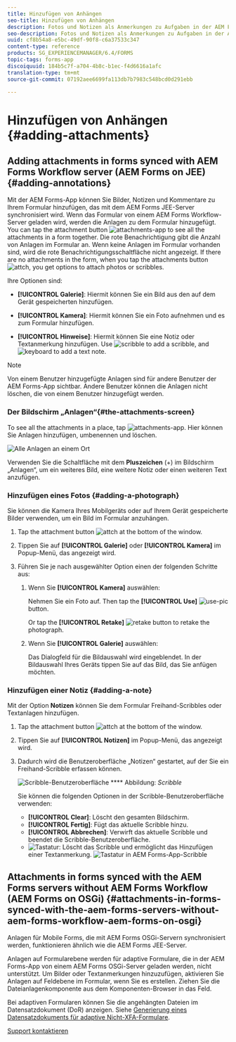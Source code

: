 ```yaml
---
title: Hinzufügen von Anhängen
seo-title: Hinzufügen von Anhängen
description: Fotos und Notizen als Anmerkungen zu Aufgaben in der AEM Forms-App hinzufügen
seo-description: Fotos und Notizen als Anmerkungen zu Aufgaben in der AEM Forms-App hinzufügen
uuid: cf8b54a8-e5bc-49df-90f8-c6a37533c347
content-type: reference
products: SG_EXPERIENCEMANAGER/6.4/FORMS
topic-tags: forms-app
discoiquuid: 184b5c7f-a704-4b8c-b1ec-f4d6616a1afc
translation-type: tm+mt
source-git-commit: 07192aee6699fa113db7b7983c548bcd0d291ebb

---
```



# Hinzufügen von Anhängen {#adding-attachments}

## Adding attachments in forms synced with AEM Forms Workflow server (AEM Forms on JEE) {#adding-annotations}

Mit der AEM Forms-App können Sie Bilder, Notizen und Kommentare zu Ihrem Formular hinzufügen, das mit dem AEM Forms JEE-Server synchronisiert wird. Wenn das Formular von einem AEM Forms Workflow-Server geladen wird, werden die Anlagen zu dem Formular hinzugefügt. You can tap the attachment button ![attachments-app](assets/attachments-app.png) to see all the attachments in a form together. Die rote Benachrichtigung gibt die Anzahl von Anlagen im Formular an. Wenn keine Anlagen im Formular vorhanden sind, wird die rote Benachrichtigungsschaltfläche nicht angezeigt. If there are no attachments in the form, when you tap the attachments button ![attch](assets/attch.png), you get options to attach photos or scribbles.

Ihre Optionen sind:

* **[!UICONTROL Galerie]**: Hiermit können Sie ein Bild aus den auf dem Gerät gespeicherten hinzufügen.

* **[!UICONTROL Kamera]**: Hiermit können Sie ein Foto aufnehmen und es zum Formular hinzufügen. 

* **[!UICONTROL Hinweise]**: Hiermit können Sie eine Notiz oder Textanmerkung hinzufügen. Use ![scribble](assets/scribble.png) to add a scribble, and ![keyboard](assets/keyboard.png) to add a text note.

>[!NOTE]
>
>Von einem Benutzer hinzugefügte Anlagen sind für andere Benutzer der AEM Forms-App sichtbar. Andere Benutzer können die Anlagen nicht löschen, die von einem Benutzer hinzugefügt werden.


### Der Bildschirm „Anlagen“{#the-attachments-screen}

To see all the attachments in a place, tap ![attachments-app](assets/attachments-app.png). Hier können Sie Anlagen hinzufügen, umbenennen und löschen.

![Alle Anlagen an einem Ort](assets/attachments-screen.png)

Verwenden Sie die Schaltfläche mit dem **Pluszeichen** (+) im Bildschirm „Anlagen“, um ein weiteres Bild, eine weitere Notiz oder einen weiteren Text anzufügen.

### Hinzufügen eines Fotos {#adding-a-photograph}

Sie können die Kamera Ihres Mobilgeräts oder auf Ihrem Gerät gespeicherte Bilder verwenden, um ein Bild im Formular anzuhängen.

1. Tap the attachment button ![attch](assets/attch.png) at the bottom of the window.
1. Tippen Sie auf **[!UICONTROL Galerie]** oder **[!UICONTROL Kamera]** im Popup-Menü, das angezeigt wird.
1. Führen Sie je nach ausgewählter Option einen der folgenden Schritte aus:

   1. Wenn Sie **[!UICONTROL Kamera]** auswählen:

      Nehmen Sie ein Foto auf. Then tap the **[!UICONTROL Use]** ![use-pic](assets/use-pic.png) button.

      Or tap the **[!UICONTROL Retake]** ![retake](assets/retake.png) button to retake the photograph.

   1. Wenn Sie **[!UICONTROL Galerie]** auswählen:

      Das Dialogfeld für die Bildauswahl wird eingeblendet. In der Bildauswahl Ihres Geräts tippen Sie auf das Bild, das Sie anfügen möchten.

### Hinzufügen einer Notiz {#adding-a-note}

Mit der Option **Notizen** können Sie dem Formular Freihand-Scribbles oder Textanlagen hinzufügen.

1. Tap the attachment button ![attch](assets/attch.png) at the bottom of the window.
1. Tippen Sie auf **[!UICONTROL Notizen]** im Popup-Menü, das angezeigt wird.
1. Dadurch wird die Benutzeroberfläche „Notizen“ gestartet, auf der Sie ein Freihand-Scribble erfassen können.

   ![Scribble-Benutzeroberfläche](assets/scribble-ui.png)
   **** Abbildung: *Scribble*

   Sie können die folgenden Optionen in der Scribble-Benutzeroberfläche verwenden:

   * **[!UICONTROL Clear]**: Löscht den gesamten Bildschirm.
   * **[!UICONTROL Fertig]**: Fügt das aktuelle Scribble hinzu.
   * **[!UICONTROL Abbrechen]**: Verwirft das aktuelle Scribble und beendet die Scribble-Benutzeroberfläche.
   * ![Tastatur](assets/keyboard.png): Löscht das Scribble und ermöglicht das Hinzufügen einer Textanmerkung.
   ![Tastatur in AEM Forms-App-Scribble](assets/keyboard-inapp.png)

## Attachments in forms synced with the AEM Forms servers without AEM Forms Workflow (AEM Forms on OSGi) {#attachments-in-forms-synced-with-the-aem-forms-servers-without-aem-forms-workflow-aem-forms-on-osgi}

Anlagen für Mobile Forms, die mit AEM Forms OSGi-Servern synchronisiert werden, funktionieren ähnlich wie die AEM Forms JEE-Server.

Anlagen auf Formularebene werden für adaptive Formulare, die in der AEM Forms-App von einem AEM Forms OSGi-Server geladen werden, nicht unterstützt. Um Bilder oder Textanmerkungen hinzuzufügen, aktivieren Sie Anlagen auf Feldebene im Formular, wenn Sie es erstellen. Ziehen Sie die Dateianlagenkomponente aus dem Komponenten-Browser in das Feld.

Bei adaptiven Formularen können Sie die angehängten Dateien im Datensatzdokument (DoR) anzeigen. Siehe [Generierung eines Datensatzdokuments für adaptive Nicht-XFA-Formulare](/help/forms/using/generate-document-of-record-for-non-xfa-based-adaptive-forms.md).

[Support kontaktieren](https://www.adobe.com/account/sign-in.supportportal.html)
